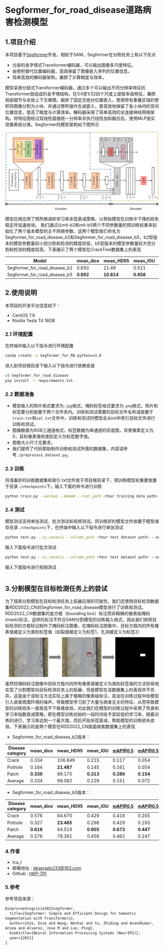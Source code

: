 # Segformer_for_road_disease道路病害检测模型

## 1.项目介绍

本项目基于[Segformer](https://arxiv.org/abs/2304.02643)开发，相较于SAM，Segformer在分割任务上有以下优点

- 分层的金字塔式Transformer编码器，可以输出图像多尺度特征。
- 由卷积替代位置编码器，高效保留了图像嵌入序列的位置信息。
- 简单高效的解码器架构，兼顾了计算精度与效率。

模型采用​​分层式Transformer编码器​​，通过多个可以输出不同分辨率特征的Transformer层组成的金字塔结构，在1/4至1/32四个尺度上提取多级特征，兼顾局部细节与全局上下文建模。摒弃了固定式绝对位置嵌入，使用带有重叠区域的卷积将图像分割为小块，并通过卷积操作生成嵌入，更高效地保留了各小块间的空间位置信息，提高了精度与计算效率。解码器采用了简单高效的全连接神经网络架构，将特征图经过双线性插值统一分辨率并执行线性加和融合后，使用MLP层实现像素级分类。Segformer的模型架构如下图所示

<img src="./materials/pipeline.png">

模型应用应用了预热微调和学习率余弦衰减策略，以帮助模型在训练中下降的损失稳定并加速收敛。
我们通过以mit-b2和mit-b5两个不同参数量的预训练权重来初始化了两个版本模型的主干网络参数，这两个模型我们命名为Segformer_for_road_disease_b2和Segformer_for_road_disease_b5，b2型版本的模型参数量较小但分割和检测的精度较低，b5型版本的模型参数量较大但分割和检测的精度较高，下表展示了两个模型在CrackTree数据集上的表现

| Model | mean_dice | mean_HD95 | mean_IOU | mAP@0.5 | mAP@0.5:0.95 |
|-|-|-|-|-|-|
| Segformer_for_road_disease_b2 | 0.650 | 21.49 | 0.511 | 0.097 | 0.067 |
| Segformer_for_road_disease_b5 | **0.692** | **10.814** | **0.658** | **0.322** | **0.271** |

## 2.使用说明

本项目的开发平台信息如下：
- CentOS 7.9
- Nvidia Tesla T4 16GB
### 2.1 环境配置
在终端中输入以下指令进行环境配置
```bash
conda create -n Segformer_for_RD python==3.8
```
进入到项目根目录下输入以下指令进行依赖安装
```bash
cd Segformer_for_road_disease
pip install -r requirements.txt
```
### 2.2 数据准备
- 模型输入的照片格式要求为`.jpg`格式，掩码标签格式要求为`.png`格式，照片和标签要分别放置于两个文件夹内。训练和测试需要的目标文件名称请放置于`train.txt`和`val.txt`文件中，训练和测试时模型会从txt中索引目标文件进行训练和测试。
- 图像数据为RGB三通道格式，标签数据为单通道的灰度图，背景像素定义为0，目标像素值依类别定义为标签数字值。
- 图像大小尺寸无要求。
- 我们提供了代码帮助制作训练和测试所需的数据集，内容请参考`./preprocess_dataset.py`。
### 2.3 训练
将准备好的训练数据集和索引.txt文件放于项目根目录下，预训练模型权重要放置于目录`./checkpoints`下。输入下面的命令进行训练

```bash
python train.py --warmup --AdamW --root_path <Your training data path> --list_dir <Your list for training indexes> --output <Your output path> 
```
### 2.4 测试
模型测试支持单张测试、批次测试和视频测试。将训练好的模型文件放置于模型储存目录`./checkpoints`下，在终端中输入以下指令进行单张测试
```bash
python test.py --is_savenii --volume_path <Your test dataset path> --output_dir <Your test output directory> --lora_ckpt <path where your LoRA model checkpoints are>
```
输入下面指令进行批次测试
```bash
python test.py --is_savenii --volume_path <Your test dataset path> --output_dir <Your test output directory> --lora_ckpt <path where your LoRA model checkpoints are> --module sam_lora_image_encoder_mask_decoder
```
输入下面指令进行视频测试
```bash
```

## 3.分割模型在目标检测任务上的尝试

为了探索分割模型在目标检测任务上拓展应用的可能性，我们还使用目标检测数据集RDD2022_CN对Segformer_for_road_disease模型进行了训练和测试。RDD2022_CN数据集的是方框（bounding box）标注而非精确的像素级掩码(mask)标注，这样的标注不符合SAM分割模型的训练输入格式，因此我们依照目标检测的方框标记制作了掩码标注图像，在掩码标注图像中，目标方框内的所有像素值被定义为类别标签值（如裂缝被定义为标签1，孔洞被定义为标签2）
<img src="./materials/label_process.png">
虽然将掩码标注图像中目标方框内的所有像素值被定义为类别标签值的方法轻易地实现了分割模型向目标检测任务上的拓展，但是模型在该数据集上的表现并不优异。这是由于该标注方法实际上属于粗略的像素级标注，其会在训练过程中给模型引入病害周围环境的噪声，导致模型学习到了大量与病害无关的特征，从而导致模型的训练损失一直居高不下极难收敛。对此我们在模型的训练过程中采用了热身和学习率指数衰减策略，即在模型训练初始的一段时间给予其较低的学习率，随着训练的进行，学习率达到一个最大值，而后开始余弦衰减，帮助模型的训练损失收敛。下表展示的是两个模型在RDD2022_CN路面病害数据集上的表现

- Segformer_for_road_disease_b2版本：
  
| Disease category | mean_dice | mean_HD95 | mean_IOU | mAP@0.5 | mAP@0.5:0.95 |
|-|-|-|-|-|-|
| Crack | 0.334 | 106.849 | 0.215 | 0.117 | 0.054 |
| Pothole | 0.164 | **21.487** | 0.145 | 0.161 | 0.054 |
| Patch | **0.339** | 89.170 | **0.313** | **0.289** | **0.154** |
|Average | 0.334 | 99.082 | 0.229 | 0.151 | 0.072 |

- Segformer_for_road_disease_b5版本：
  
| Disease category | mean_dice | mean_HD95 | mean_IOU | mAP@0.5 | mAP@0.5:0.95 |
|-|-|-|-|-|-|
| Crack | 0.576 | 84.670 | 0.429 | 0.416 | 0.205 |
| Pothole | 0.327 | **23.465** | 0.296 | 0.429 | 0.193 |
| Patch | **0.618** | 64.519 | **0.605** | **0.673** | **0.447** |
| Average | 0.576 | 79.361 | 0.456 | 0.462 | 0.247|

### 4.作者

- Ica_l
- 邮箱地址 : [desprado233@163.com](desprado233@163.com)
- Github : [HKP-791](https://github.com/HKP-791)

### 5.参考

参考项目来源：
```
@inproceedings{xie2021segformer,
  title={SegFormer: Simple and Efficient Design for Semantic Segmentation with Transformers},
  author={Xie, Enze and Wang, Wenhai and Yu, Zhiding and Anandkumar, Anima and Alvarez, Jose M and Luo, Ping},
  booktitle={Neural Information Processing Systems (NeurIPS)},
  year={2021}
}
```